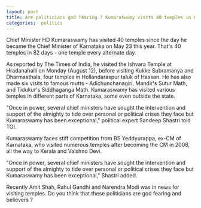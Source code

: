```yaml
---
layout: post
title: Are politicians god fearing ? Kumaraswamy visits 40 temples in 82 days
categories:  politics
---
```


 Chief Minister HD Kumaraswamy has visited 40 temples since the day he became the Chief Minister of Karnataka on May 23 this year. That's 40 temples in 82 days - one temple every alternate day.

As reported by The Times of India, he visited the Ishvara Temple at Hradanahalli on Monday (August 12), before visiting Kukke Subramanya and Dharmasthala, four temples in Hollandaraspur taluk of Hassan. He has also made six visits to famous mutts - Adichunchanagiri, Mandir's Sutur Math, and Tidukur's Siddhaganga Math. Kumaraswamy has visited various temples in different parts of Karnataka, some even outside the state.

"Once in power, several chief ministers have sought the intervention and support of the almighty to tide over personal or political crises they face but Kumaraswamy has been exceptional," political expert Sandeep Shastri told TOI.

Kumaraswamy faces stiff competition from BS Yeddyurappa, ex-CM of Karnataka, who visited numerous temples after becoming the CM in 2008, all the way to Kerala and Vaishno Devi.



"Once in power, several chief ministers have sought the intervention and support of the almighty to tide over personal or political crises they face but Kumaraswamy has been exceptional," Shastri added.

Recently Amit Shah, Rahul Gandhi and Narendra Modi was in news for visiting temples. Do you think that these politicians are god fearing  and believers ?
